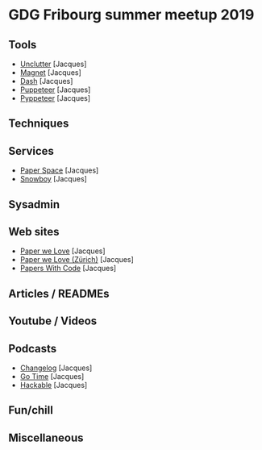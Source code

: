 # GDG Fribourg summer meetup 2019

## Tools

* [Unclutter](https://unclutterapp.com/) [Jacques]
* [Magnet](https://magnet.crowdcafe.com/) [Jacques]
* [Dash](https://kapeli.com/dash) [Jacques]
* [Puppeteer](https://pptr.dev/) [Jacques]
* [Pyppeteer](https://github.com/miyakogi/pyppeteer) [Jacques]

## Techniques

## Services

* [Paper Space](https://www.paperspace.com/) [Jacques]
* [Snowboy](https://snowboy.kitt.ai/) [Jacques]

## Sysadmin

## Web sites

* [Paper we Love](https://paperswelove.org/) [Jacques]
* [Paper we Love (Zürich)](https://paperswelove.org/chapter/zurich/) [Jacques]
* [Papers With Code](https://paperswithcode.com/) [Jacques]

## Articles / READMEs

## Youtube / Videos

## Podcasts

* [Changelog](https://changelog.com/podcasts) [Jacques]
* [Go Time](https://changelog.com/gotime) [Jacques]
* [Hackable](https://hackablepodcast.com/) [Jacques]

## Fun/chill

## Miscellaneous
